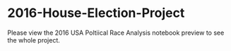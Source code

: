 # 2016-House-Election-Project
Please view the 2016 USA Poltiical Race Analysis notebook preview to see the whole project.
